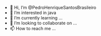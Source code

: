 - 👋 Hi, I’m @PedroHenriqueSantosBrasileiro
- 👀 I’m interested in java 
- 🌱 I’m currently learning ...
- 💞️ I’m looking to collaborate on ...
- 📫 How to reach me ...

<!---
PedroHenriqueSantosBrasileiro/PedroHenriqueSantosBrasileiro is a ✨ special ✨ repository because its `README.md` (this file) appears on your GitHub profile.
You can click the Preview link to take a look at your changes.
--->

